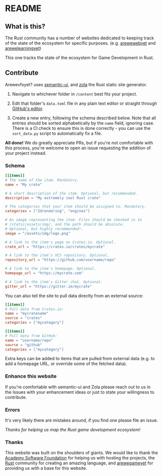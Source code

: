 # README

## What is this?

The Rust community has a number of websites dedicated to keeping track of the state of the ecosystem for specific purposes. (e.g. [arewewebyet](https://www.arewewebyet.org) and [arewelearningyet](https://www.arewelearningyet.com))

This one tracks the state of the ecosystem for Game Development in Rust.

## Contribute

Arewevfxyet? uses [semantic-ui](https://semantic-ui.com/), and [zola](https://github.com/getzola/zola) the Rust static site generator.

1. Navigate to whichever folder in `/content` best fits your project.

2. Edit that folder's `data.toml` file in any plain text editor or straight through [GitHub's editor](https://help.github.com/articles/editing-files-in-another-user-s-repository/).

3. Create a new entry, following the schema described below. Note that all entries should be sorted alphabetically by the `name` field, ignoring case. There is a CI check to ensure this is done correctly - you can use the `sort_data.py` script to automatically fix a file.

**All done!** We do greatly appreciate PRs, but if you're not comfortable with this process, you're welcome to open an issue requesting the addition of your project instead.

### Schema

```toml
[[items]]
# The name of the item. Mandatory.
name = "My crate"

# A short description of the item. Optional, but recommended.
description = "My extremely cool Rust crate"

# The categories that your item should be assigned to. Mandatory.
categories = ["2drendering", "engines"]

# An image representing the item. Files should be checked in to
# /static/assets/img/, and the path should be absolute.
# Optional, but highly recommended!.
image = "/assets/img/logo.png"

# A link to the item's page on Crates.io. Optional.
crate_url = "https://crates.io/crates/mycrate"

# A link to the item's VCS repository. Optional.
repository_url = "https://github.com/username/repo"

# A link to the item's homepage. Optional.
homepage_url = "https://mycrate.com"

# A link to the item's Gitter chat. Optional.
gitter_url = "https://gitter.im/mycrate"
```

You can also tell the site to pull data directly from an external source:

```toml
[[items]]
# Pull data from Crates.io:
name = "mycratename"
source = "crates"
categories = ["mycategory"]

[[items]]
# Pull data from GitHub:
name = "username/repo"
source = "github"
categories = ["mycategory"]
```

Extra keys can be added to items that are pulled from external data (e.g. to add a homepage URL, or override some of the fetched data).

### Enhance this website

If you're comfortable with semantic-ui and Zola please reach out to us in the Issues with your enhancement ideas or just to state your willingness to contribute.

### Errors

It's very likely there are mistakes around, if you find one please file an issue.

*Thanks for helping us map the Rust game development ecosystem!*

### Thanks

This website was built on the shoulders of giants. We would like to thank the [Academy Software Foundation](https://www.aswf.io/) for helping us with hosting the projects, the [Rust](https://www.rust-lang.org/) community for creating an amazing language, and [arewegameyet](https://arewegameyet.rs/) for providing us with a base for this website.

